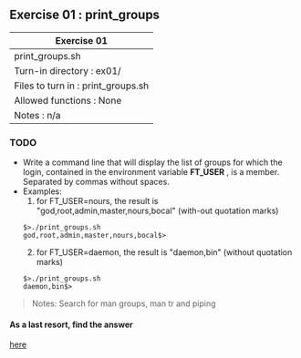 ## Exercise 01 : print_groups

|               Exercise 01             |
|---------------------------------------|
|             print_groups.sh           |
| Turn-in directory : ex01/             |
| Files to turn in : print_groups.sh    |
| Allowed functions : None              |
| Notes : n/a                           |


### TODO

* Write a command line that will display the list of groups for which the login,
contained in the environment variable **FT_USER** , is a member. Separated by
commas without spaces.
* Examples:
	1. for FT_USER=nours, the result is "god,root,admin,master,nours,bocal"
	(with-out quotation marks)
	```
	$>./print_groups.sh
	god,root,admin,master,nours,bocal$>
	```
	2. for FT_USER=daemon, the result is "daemon,bin" (without quotation marks)
	```
	$>./print_groups.sh
	daemon,bin$>
	```

> Notes: Search for man groups, man tr and piping

#### As a last resort, find the answer
[here](https://github.com/idevHive/42/blob/master/Piscines/C/Day00/answers/ex01/README.md)
